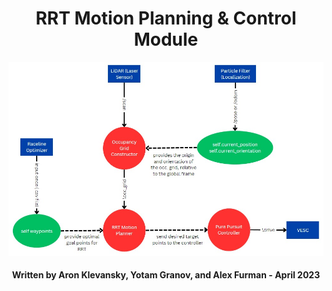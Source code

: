<h1 align="center">
  RRT Motion Planning & Control Module
</h1>
<p align="center">
  <img src="https://github.com/Technion-F1Tenth/RRT/blob/main/RRT_Package_Diagram.jpeg">
</p>
<h4 align="center">
 Written by Aron Klevansky, Yotam Granov, and Alex Furman - April 2023
</h4>
